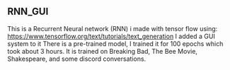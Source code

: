 ## RNN_GUI
This is a Recurrent Neural network (RNN) i made with tensor flow using:
https://www.tensorflow.org/text/tutorials/text_generation
I added a GUI system to it
There is a pre-trained model, I trained it for 100 epochs which took about 3 hours.
It is trained on Breaking Bad, The Bee Movie, Shakespeare, and some discord conversations.